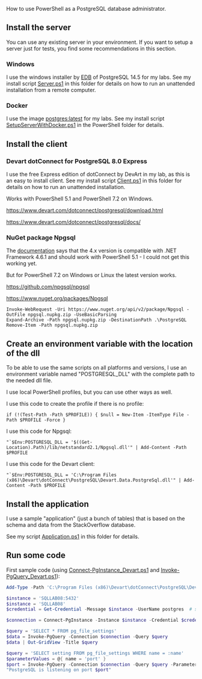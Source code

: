 How to use PowerShell as a PostgreSQL database administrator.

## Install the server

You can use any existing server in your environment. If you want to setup a server just for tests, you find some recommendations in this section.

### Windows

I use the windows installer by [EDB](https://www.enterprisedb.com/downloads/postgres-postgresql-downloads) of PostgreSQL 14.5 for my labs. See my install script [Server.ps1](Server.ps1) in this folder for details on how to run an unattended installation from a remote computer.


### Docker

I use the image [postgres:latest](https://hub.docker.com/_/postgres) for my labs. See my install script [SetupServerWithDocker.ps1](../PowerShell/SetupServerWithDocker.ps1) in the PowerShell folder for details.


## Install the client

### Devart dotConnect for PostgreSQL 8.0 Express

I use the free Express edition of dotConnect by DevArt in my lab, as this is an easy to install client. See my install script [Client.ps1](Client.ps1) in this folder for details on how to run an unattended installation.

Works with PowerShell 5.1 and PowerShell 7.2 on Windows.

https://www.devart.com/dotconnect/postgresql/download.html

https://www.devart.com/dotconnect/postgresql/docs/


### NuGet package Npgsql

The [documentation](https://www.npgsql.org/doc/compatibility.html#net-frameworknet-coremono) says that the 4.x version is compatible with .NET Framework 4.6.1 and should work with PowerShell 5.1 - I could not get this working yet.

But for PowerShell 7.2 on Windows or Linux the latest version works.

https://github.com/npgsql/npgsql

https://www.nuget.org/packages/Npgsql

```
Invoke-WebRequest -Uri https://www.nuget.org/api/v2/package/Npgsql -OutFile npgsql.nupkg.zip -UseBasicParsing
Expand-Archive -Path npgsql.nupkg.zip -DestinationPath .\PostgreSQL
Remove-Item -Path npgsql.nupkg.zip
```

## Create an environment variable with the location of the dll

To be able to use the same scripts on all platforms and versions, I use an environment variable named "POSTGRESQL_DLL" with the complete path to the needed dll file.

I use local PowerShell profiles, but you can use other ways as well.

I use this code to create the profile if there is no profile:
```
if (!(Test-Path -Path $PROFILE)) { $null = New-Item -ItemType File -Path $PROFILE -Force }
```

I use this code for Npgsql:
```
"`$Env:POSTGRESQL_DLL = '$((Get-Location).Path)/lib/netstandard2.1/Npgsql.dll'" | Add-Content -Path $PROFILE
```

I use this code for the Devart client:
```
"`$Env:POSTGRESQL_DLL = 'C:\Program Files (x86)\Devart\dotConnect\PostgreSQL\Devart.Data.PostgreSql.dll'" | Add-Content -Path $PROFILE
```


## Install the application

I use a sample "application" (just a bunch of tables) that is based on the schema and data from the StackOverflow database.

See my script [Application.ps1](Application.ps1) in this folder for details.


## Run some code

First sample code (using [Connect-PgInstance_Devart.ps1](Connect-PgInstance_Devart.ps1) and [Invoke-PgQuery_Devart.ps1](Invoke-PgQuery_Devart.ps1)):

```powershell
Add-Type -Path 'C:\Program Files (x86)\Devart\dotConnect\PostgreSQL\Devart.Data.PostgreSql.dll'

$instance = 'SQLLAB08:5432'
$instance = 'SQLLAB08'
$credential = Get-Credential -Message $instance -UserName postgres  # start123

$connection = Connect-PgInstance -Instance $instance -Credential $credential

$query = 'SELECT * FROM pg_file_settings'
$data = Invoke-PgQuery -Connection $connection -Query $query
$data | Out-GridView -Title $query

$query = 'SELECT setting FROM pg_file_settings WHERE name = :name'
$parameterValues = @{ name = 'port' }
$port = Invoke-PgQuery -Connection $connection -Query $query -ParameterValues $parameterValues -As SingleValue
"PostgreSQL is listening on port $port"
```
